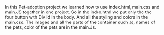 In this Pet-adoption project we learned how to use index.html, main.css and main.JS together in one project. So in the index.html we put only the the four button with Div Id in the body. And all the styling and colors in the main.css. The images and all the parts of the container such as, names of the pets, color of the pets are in the main.Js. 
